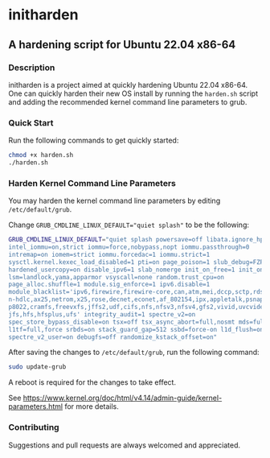 # initharden
## A hardening script for Ubuntu 22.04 x86-64

### Description
initharden is a project aimed at quickly hardening Ubuntu 22.04
x86-64. One can quickly harden their new OS install by running 
the `harden.sh` script and adding the recommended kernel command 
line parameters to grub.

### Quick Start
Run the following commands to get quickly started:
```bash
chmod +x harden.sh
./harden.sh
```

### Harden Kernel Command Line Parameters
You may harden the kernel command line parameters by editing 
`/etc/default/grub`.

Change `GRUB_CMDLINE_LINUX_DEFAULT="quiet splash"` to be the following:
```bash
GRUB_CMDLINE_LINUX_DEFAULT="quiet splash powersave=off libata.ignore_hpa=1 
intel_iommu=on,strict iommu=force,nobypass,nopt iommu.passthrough=0 
intremap=on iomem=strict iommu.forcedac=1 iommu.strict=1 
sysctl.kernel.kexec_load_disabled=1 pti=on page_poison=1 slub_debug=FZP 
hardened_usercopy=on disable_ipv6=1 slab_nomerge init_on_free=1 init_on_alloc=1 
lsm=landlock,yama,apparmor vsyscall=none random.trust_cpu=on 
page_alloc.shuffle=1 module.sig_enforce=1 ipv6.disable=1 
module_blacklist='ipv6,firewire,firewire-core,can,atm,mei,dccp,sctp,rds,tipc,
n-hdlc,ax25,netrom,x25,rose,decnet,econet,af_802154,ipx,appletalk,psnap,p8023,
p8022,cramfs,freevxfs,jffs2,udf,cifs,nfs,nfsv3,nfsv4,gfs2,vivid,uvcvideo,qnx4,
jfs,hfs,hfsplus,ufs' integrity_audit=1 spectre_v2=on 
spec_store_bypass_disable=on tsx=off tsx_async_abort=full,nosmt mds=full,nosmt 
l1tf=full,force srbds=on stack_guard_gap=512 ssbd=force-on l1d_flush=on 
spectre_v2_user=on debugfs=off randomize_kstack_offset=on"
```

After saving the changes to `/etc/default/grub`, run the following command:
```bash
sudo update-grub
```

A reboot is required for the changes to take effect.

See https://www.kernel.org/doc/html/v4.14/admin-guide/kernel-parameters.html 
for more details.

### Contributing
Suggestions and pull requests are always welcomed and appreciated.
